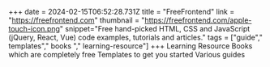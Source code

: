 +++
date = 2024-02-15T06:52:28.731Z
title = "FreeFrontend"
link = "https://freefrontend.com"
thumbnail = "https://freefrontend.com/apple-touch-icon.png"
snippet="Free hand-picked HTML, CSS and JavaScript (jQuery, React, Vue) code examples, tutorials and articles."
tags = ["guide"," templates"," books "," learning-resource"]
+++
Learning Resource
Books which are completely free
Templates to get you started
Various guides
